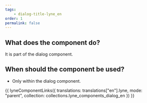 ```yaml
---
tags: 
    - dialog-title-lyne_en
order: 1
permalink: false
---
```


## What does the component do?
It is part of the dialog component.

## When should the component be used?
* Only within the dialog component.

{{ lyneComponentLinks({
  translations: translations["en"].lyne,
  mode: "parent",
  collection: collections.lyne_components_dialog_en
}) }}